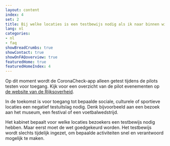 ```yaml
---
layout: content
index: 4
set: 2
title: Bij welke locaties is een testbewijs nodig als ik naar binnen wil?
lang: nl
categories:
- nl
- faq
showBreadCrumbs: true
showContact: true
showOnFAQoverview: true
featuredHome: true
featuredHomeIndex: 4
---
```

Op dit moment wordt de CoronaCheck-app alleen getest tijdens de pilots testen voor toegang. Kijk voor een overzicht van de pilot evenementen op <a href='https://www.rijksoverheid.nl/onderwerpen/coronavirus-covid-19/algemene-coronaregels/cijfers-en-onderzoeken-over-het-coronavirus/pilot-toegangsbewijzen' target='_blank' rel='noopener noreferrer'>de website van de Rijksoverheid</a>. 

In de toekomst is voor toegang tot bepaalde sociale, culturele of sportieve locaties een negatief testuitslag nodig. Denk bijvoorbeeld aan een bezoek aan het museum, een festival of een voetbalwedstrijd. 

Het kabinet bepaalt voor welke locaties bezoekers een testbewijs nodig hebben. Maar eerst moet de wet goedgekeurd worden. Het testbewijs wordt slechts tijdelijk ingezet, om bepaalde activiteiten snel en verantwoord mogelijk te maken. 
